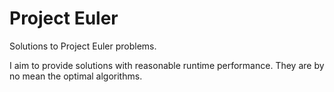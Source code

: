 # Project Euler

Solutions to Project Euler problems.

I aim to provide solutions with reasonable runtime performance. They are by no mean the optimal algorithms.
